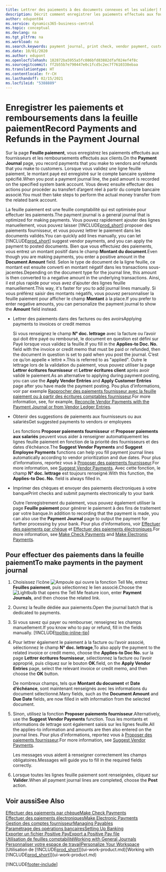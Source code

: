 ```yaml
---
title: Lettrer des paiements à des documents connexes et les valider| Microsoft Docs
description: Décrit comment enregistrer les paiements effectués aux fournisseurs et les remboursements effectués aux clients.
author: edupont04
ms.service: dynamics365-business-central
ms.topic: conceptual
ms.devlang: na
ms.tgt_pltfrm: na
ms.workload: na
ms.search.keywords: payment journal, print check, vendor payment, customer refund, creditor, debt, balance due, AP
ms.date: 10/01/2020
ms.author: edupont
ms.openlocfilehash: 182872ba5955a5fc086bfd83882dfaf024ef4f8c
ms.sourcegitcommit: ff2b55b7e790447e0c1fcd5c2ec7f7610338ebaa
ms.translationtype: HT
ms.contentlocale: fr-CH
ms.lasthandoff: 02/15/2021
ms.locfileid: "5388889"
---
```

# <a name="record-payments-and-refunds-in-the-payment-journal"></a><span data-ttu-id="6aaa2-103">Enregistrer les paiements et remboursements dans la feuille paiement</span><span class="sxs-lookup"><span data-stu-id="6aaa2-103">Record Payments and Refunds in the Payment Journal</span></span>

<span data-ttu-id="6aaa2-104">Sur la page **Feuille paiement**, vous enregistrez les paiements effectués aux fournisseurs et les remboursements effectués aux clients.</span><span class="sxs-lookup"><span data-stu-id="6aaa2-104">On the **Payment Journal** page, you record payments that you make to vendors and refunds that you make to customers.</span></span> <span data-ttu-id="6aaa2-105">Lorsque vous validez une ligne feuille paiement, le montant payé est enregistré sur le compte bancaire système spécifié.</span><span class="sxs-lookup"><span data-stu-id="6aaa2-105">When you post a payment journal line, the paid amount is recorded on the specified system bank account.</span></span> <span data-ttu-id="6aaa2-106">Vous devez ensuite effectuer des actions pour procéder au transfert d’argent réel à partir du compte bancaire associé.</span><span class="sxs-lookup"><span data-stu-id="6aaa2-106">You must then take steps to perform the actual money transfer from the related bank account.</span></span>  

<span data-ttu-id="6aaa2-107">La feuille paiement est une feuille comptabilité qui est optimisée pour effectuer les paiements.</span><span class="sxs-lookup"><span data-stu-id="6aaa2-107">The payment journal is a general journal that is optimized for making payments.</span></span> <span data-ttu-id="6aaa2-108">Vous pouvez rapidement ajouter des lignes manuellement, vous pouvez laisser [!INCLUDE[prod_short](includes/prod_short.md)] proposer des paiements fournisseur, et vous pouvez lettrer le paiement dans les documents validés.</span><span class="sxs-lookup"><span data-stu-id="6aaa2-108">You can quickly add lines manually, you can let [!INCLUDE[prod_short](includes/prod_short.md)] suggest vendor payments, and you can apply the payment to posted documents.</span></span> <span data-ttu-id="6aaa2-109">Bien que vous effectuiez des paiements, vous entrez un montant positif dans le champ **Montant du document**.</span><span class="sxs-lookup"><span data-stu-id="6aaa2-109">Even though you are making payments, you enter a positive amount in the **Document Amount** field.</span></span> <span data-ttu-id="6aaa2-110">Selon le type de document de la ligne feuille, ce montant est ensuite converti en montant négatif dans les transactions sous-jacentes.</span><span class="sxs-lookup"><span data-stu-id="6aaa2-110">Depending on the document type for the journal line, this amount is then converted to a negative amount in the underlying transactions.</span></span> <span data-ttu-id="6aaa2-111">Ainsi, il est plus rapide pour vous avez d’ajouter des lignes feuille manuellement.</span><span class="sxs-lookup"><span data-stu-id="6aaa2-111">This way, it's faster for you to add journal lines manually.</span></span> <span data-ttu-id="6aaa2-112">Si vous préférez saisir des montants négatifs, vous pouvez personnaliser la feuille paiement pour afficher le champ **Montant** à la place.</span><span class="sxs-lookup"><span data-stu-id="6aaa2-112">If you prefer to enter negative amounts, you can personalize the payment journal to show the **Amount** field instead.</span></span>  

- <span data-ttu-id="6aaa2-113">Lettrer des paiements dans des factures ou des avoirs</span><span class="sxs-lookup"><span data-stu-id="6aaa2-113">Applying payments to invoices or credit memos</span></span>

    <span data-ttu-id="6aaa2-114">Si vous renseignez le champ **N° doc. lettrage** avec la facture ou l’avoir qui doit être payé ou remboursé, le document en question est défini sur Payé lorsque vous validez la feuille.</span><span class="sxs-lookup"><span data-stu-id="6aaa2-114">If you fill in the **Applies-to Doc. No.** field with the invoice or credit memo that must be paid or refunded, then the document in question is set to paid when you post the journal.</span></span> <span data-ttu-id="6aaa2-115">C’est ce qu’on appelle « lettré ».</span><span class="sxs-lookup"><span data-stu-id="6aaa2-115">This is referred to as "applied".</span></span> <span data-ttu-id="6aaa2-116">Outre le lettrage lors de la validation du paiement, vous pouvez utiliser la page **Lettrer écritures fournisseur** et **Lettrer écritures client** après avoir validé le paiement.</span><span class="sxs-lookup"><span data-stu-id="6aaa2-116">As an alternative to applying during payment posting, you can use the **Apply Vendor Entries** and **Apply Customer Entries** page after you have made the payment posting.</span></span> <span data-ttu-id="6aaa2-117">Pou plus d’informations, voir par exemple [Rapprocher des paiements fournisseur avec la feuille paiement ou à partir des écritures comptables fournisseur](payables-how-apply-purchase-transactions-manually.md).</span><span class="sxs-lookup"><span data-stu-id="6aaa2-117">For more information, see, for example, [Reconcile Vendor Payments with the Payment Journal or from Vendor Ledger Entries](payables-how-apply-purchase-transactions-manually.md).</span></span>  

- <span data-ttu-id="6aaa2-118">Obtenir des suggestions de paiements aux fournisseurs ou aux salariés</span><span class="sxs-lookup"><span data-stu-id="6aaa2-118">Get suggested payments to vendors or employees</span></span>

    <span data-ttu-id="6aaa2-119">Les fonctions **Proposer paiements fournisseur** et **Proposer paiements aux salariés** peuvent vous aider à renseigner automatiquement les lignes feuille paiement en fonction de la priorité des fournisseurs et des dates d’échéance.</span><span class="sxs-lookup"><span data-stu-id="6aaa2-119">The **Suggest Vendor Payments** and **Suggest Employee Payments** functions can help you fill payment journal lines automatically according to vendor prioritization and due dates.</span></span> <span data-ttu-id="6aaa2-120">Pour plus d’informations, reportez vous à [Proposer des paiements fournisseur](payables-how-suggest-vendor-payments.md).</span><span class="sxs-lookup"><span data-stu-id="6aaa2-120">For more information, see [Suggest Vendor Payments](payables-how-suggest-vendor-payments.md).</span></span> <span data-ttu-id="6aaa2-121">Avec cette fonction, le champ **N° doc. lettrage** est toujours renseigné.</span><span class="sxs-lookup"><span data-stu-id="6aaa2-121">With this function, the **Applies-to Doc. No.** field is always filled in.</span></span>  

- <span data-ttu-id="6aaa2-122">Imprimer des chèques et envoyer des paiements électroniques à votre banque</span><span class="sxs-lookup"><span data-stu-id="6aaa2-122">Print checks and submit payments electronically to your bank</span></span>

    <span data-ttu-id="6aaa2-123">Outre l’enregistrement du paiement, vous pouvez également utiliser la page **Feuille paiement** pour générer le paiement à des fins de traitement par votre banque.</span><span class="sxs-lookup"><span data-stu-id="6aaa2-123">In addition to recording that the payment is made, you can also use the **Payment Journal** page to output the payment for further processing by your bank.</span></span> <span data-ttu-id="6aaa2-124">Pour plus d’informations, voir [Effectuer des paiements par chèque](payables-how-work-checks.md) et [Effectuer des paiements électroniques](finance-make-payments-with-bank-data-conversion-service-or-sepa-credit-transfer.md#exporting-payments-to-a-bank-file).</span><span class="sxs-lookup"><span data-stu-id="6aaa2-124">For more information, see [Make Check Payments](payables-how-work-checks.md) and [Make Electronic Payments](finance-make-payments-with-bank-data-conversion-service-or-sepa-credit-transfer.md#exporting-payments-to-a-bank-file).</span></span>  

## <a name="to-make-payments-in-the-payment-journal"></a><span data-ttu-id="6aaa2-125">Pour effectuer des paiements dans la feuille paiement</span><span class="sxs-lookup"><span data-stu-id="6aaa2-125">To make payments in the payment journal</span></span>

1. <span data-ttu-id="6aaa2-126">Choisissez l’icône ![Ampoule qui ouvre la fonction Tell Me](media/ui-search/search_small.png "Dites-moi ce que vous voulez faire"), entrez **Feuilles paiement**, puis sélectionnez le lien associé.</span><span class="sxs-lookup"><span data-stu-id="6aaa2-126">Choose the ![Lightbulb that opens the Tell Me feature](media/ui-search/search_small.png "Tell me what you want to do") icon, enter **Payment Journals**, and then choose the related link.</span></span>
2. <span data-ttu-id="6aaa2-127">Ouvrez la feuille dédiée aux paiements.</span><span class="sxs-lookup"><span data-stu-id="6aaa2-127">Open the journal batch that is dedicated to payments.</span></span>
3. <span data-ttu-id="6aaa2-128">Si vous savez qui payer ou rembourser, renseignez les champs manuellement.</span><span class="sxs-lookup"><span data-stu-id="6aaa2-128">If you know who to pay or refund, fill in the fields manually.</span></span> [!INCLUDE[tooltip-inline-tip](includes/tooltip-inline-tip_md.md)]
4. <span data-ttu-id="6aaa2-129">Pour lettrer également le paiement à la facture ou l’avoir associé, sélectionnez le champ **N° doc. lettrage**,</span><span class="sxs-lookup"><span data-stu-id="6aaa2-129">To also apply the payment to the related invoice or credit memo, choose the **Applies-to Doc No.**</span></span> <span data-ttu-id="6aaa2-130">sur la page **Lettrer écritures fournisseur**, sélectionnez la facture ou l’avoir approprié, puis cliquez sur le bouton **OK**.</span><span class="sxs-lookup"><span data-stu-id="6aaa2-130">field, on the **Apply Vendor Entries** page, select the relevant invoice or credit memo, and then choose the **OK** button.</span></span>

    <span data-ttu-id="6aaa2-131">De nombreux champs, tels que **Montant du document** et **Date d’échéance**, sont maintenant renseignés avec les informations du document sélectionné.</span><span class="sxs-lookup"><span data-stu-id="6aaa2-131">Many fields, such as the **Document Amount** and **Due Date** fields, are now filled in with information from the selected document.</span></span>
5. <span data-ttu-id="6aaa2-132">Sinon, utilisez la fonction **Proposer paiements fournisseur**.</span><span class="sxs-lookup"><span data-stu-id="6aaa2-132">Alternatively, use the **Suggest Vendor Payments** function.</span></span> <span data-ttu-id="6aaa2-133">Tous les montants et informations de lettrage sont également saisis sur les lignes feuille.</span><span class="sxs-lookup"><span data-stu-id="6aaa2-133">All the applies-to information and amounts are then also entered on the journal lines.</span></span> <span data-ttu-id="6aaa2-134">Pour plus d’informations, reportez vous à [Proposer des paiements fournisseur](payables-how-suggest-vendor-payments.md).</span><span class="sxs-lookup"><span data-stu-id="6aaa2-134">For more information, see [Suggest Vendor Payments](payables-how-suggest-vendor-payments.md).</span></span>

    <span data-ttu-id="6aaa2-135">Les messages vous aident à renseigner correctement les champs obligatoires.</span><span class="sxs-lookup"><span data-stu-id="6aaa2-135">Messages will guide you to fill in the required fields correctly.</span></span>
6.  <span data-ttu-id="6aaa2-136">Lorsque toutes les lignes feuille paiement sont renseignées, cliquez sur **Valider**.</span><span class="sxs-lookup"><span data-stu-id="6aaa2-136">When all payment journal lines are completed, choose the **Post** action.</span></span>

## <a name="see-also"></a><span data-ttu-id="6aaa2-137">Voir aussi</span><span class="sxs-lookup"><span data-stu-id="6aaa2-137">See Also</span></span>
[<span data-ttu-id="6aaa2-138">Effectuer des paiements par chèque</span><span class="sxs-lookup"><span data-stu-id="6aaa2-138">Make Check Payments</span></span>](payables-how-work-checks.md)  
[<span data-ttu-id="6aaa2-139">Effectuer des paiements électroniques</span><span class="sxs-lookup"><span data-stu-id="6aaa2-139">Make Electronic Payments</span></span>](finance-make-payments-with-bank-data-conversion-service-or-sepa-credit-transfer.md#exporting-payments-to-a-bank-file)  
[<span data-ttu-id="6aaa2-140">Gestion des comptes fournisseur</span><span class="sxs-lookup"><span data-stu-id="6aaa2-140">Managing Payables</span></span>](payables-manage-payables.md)  
[<span data-ttu-id="6aaa2-141">Paramétrage des opérations bancaires</span><span class="sxs-lookup"><span data-stu-id="6aaa2-141">Setting Up Banking</span></span>](bank-setup-banking.md)  
[<span data-ttu-id="6aaa2-142">Exporter un fichier Positive Pay</span><span class="sxs-lookup"><span data-stu-id="6aaa2-142">Export a Positive Pay file</span></span>](finance-how-positive-pay.md)  
[<span data-ttu-id="6aaa2-143">Utilisation de feuilles comptabilité</span><span class="sxs-lookup"><span data-stu-id="6aaa2-143">Working with General Journals</span></span>](ui-work-general-journals.md)  
[<span data-ttu-id="6aaa2-144">Personnaliser votre espace de travail</span><span class="sxs-lookup"><span data-stu-id="6aaa2-144">Personalize Your Workspace</span></span>](ui-personalization-user.md)  
<span data-ttu-id="6aaa2-145">[Utilisation de [!INCLUDE[prod_short](includes/prod_short.md)]](ui-work-product.md)</span><span class="sxs-lookup"><span data-stu-id="6aaa2-145">[Working with [!INCLUDE[prod_short](includes/prod_short.md)]](ui-work-product.md)</span></span>  


[!INCLUDE[footer-include](includes/footer-banner.md)]